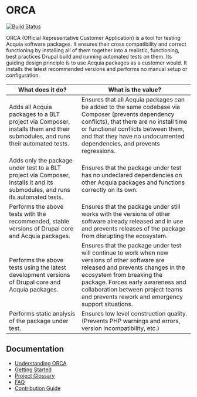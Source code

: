 # ORCA

[![Build Status](https://travis-ci.org/acquia/orca.svg?branch=master)](https://travis-ci.org/acquia/orca)

ORCA (Official Representative Customer Application) is a tool for testing Acquia software packages. It ensures their cross compatibility and correct functioning by installing all of them together into a realistic, functioning, best practices Drupal build and running automated tests on them. Its guiding design principle is to use Acquia packages as a customer would. It installs the latest recommended versions and performs no manual setup or configuration.

| What does it do? | What is the value? |
| --- | --- |
| Adds all Acquia packages to a BLT project via Composer, installs them and their submodules, and runs their automated tests. | Ensures that all Acquia packages can be added to the same codebase via Composer (prevents dependency conflicts), that there are no install time or functional conflicts between them, and that they have no undocumented dependencies, and prevents regressions. |
| Adds only the package under test to a BLT project via Composer, installs it and its submodules, and runs its automated tests. | Ensures that the package under test has no undeclared dependencies on other Acquia packages and functions correctly on its own. |
| Performs the above tests with the recommended, stable versions of Drupal core and Acquia packages. | Ensures that the package under still works with the versions of other software already released and in use and prevents releases of the package from disrupting the ecosystem. |
| Performs the above tests using the latest development versions of Drupal core and Acquia packages. | Ensures that the package under test will continue to work when new versions of other software are released and prevents changes in the ecosystem from breaking the package. Forces early awareness and collaboration between project teams and prevents rework and emergency support situations. |
| Performs static analysis of the package under test. | Ensures low level construction quality. (Prevents PHP warnings and errors, version incompatibility, etc.) |

## Documentation

* [Understanding ORCA](understanding-orca.md)
* [Getting Started](getting-started.md)
* [Project Glossary](glossary.md)
* [FAQ](faq.md)
* [Contribution Guide](CONTRIBUTING.md)
